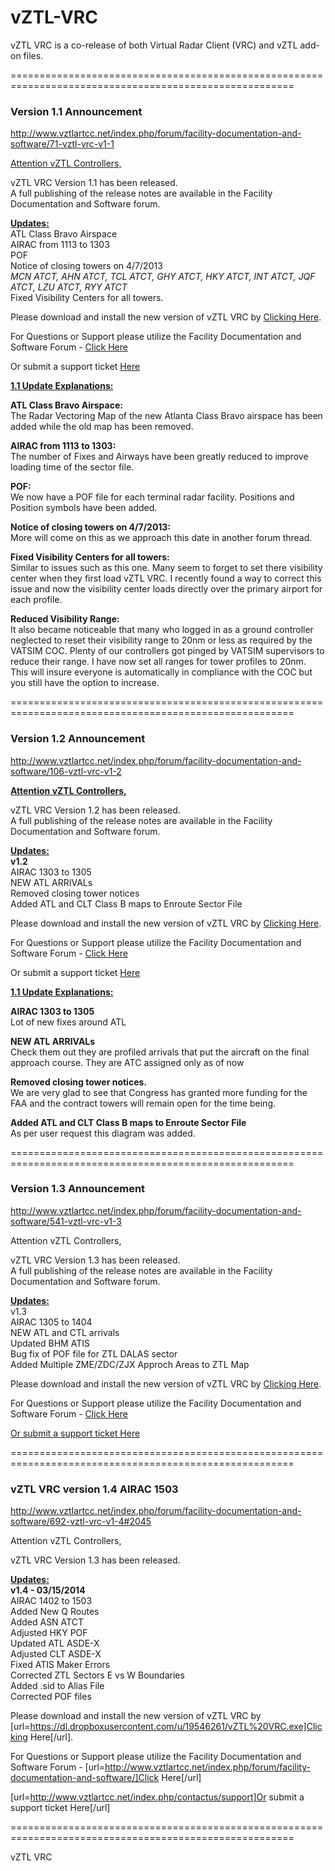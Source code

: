 vZTL-VRC
========

vZTL VRC is a co-release of both Virtual Radar Client (VRC) and vZTL add-on files. 


=======================================================================================================


<h3>Version 1.1 Announcement</h3> 

http://www.vztlartcc.net/index.php/forum/facility-documentation-and-software/71-vztl-vrc-v1-1

<u>Attention vZTL Controllers,</b></u>

vZTL VRC Version 1.1 has been released. <br>
A full publishing of the release notes are available in the Facility Documentation and Software forum.

<b><u>Updates:</b></u><br>
ATL Class Bravo Airspace<br>
AIRAC from 1113 to 1303<br>
POF<br>
Notice of closing towers on 4/7/2013<br>
<i>MCN ATCT, AHN ATCT, TCL ATCT, GHY ATCT, HKY ATCT, INT ATCT, JQF ATCT, LZU ATCT, RYY ATCT</i><br>
Fixed Visibility Centers for all towers.

Please download and install the new version of vZTL VRC by <a href="https://dl.dropbox.com/u/19546261/vZTL%20VRC.exe">Clicking Here</a>. 

For Questions or Support please utilize the Facility Documentation and Software Forum - <a href="http://www.vztlartcc.net/index.php/forum/facility-documentation-and-software">Click Here</a>

Or submit a support ticket <a href="http://www.vztlartcc.net/index.php/contactus/support-ticket">Here</a>

<u><b>1.1 Update Explanations:</b></u>


<b>ATL Class Bravo Airspace:</b><br>
The Radar Vectoring Map of the new Atlanta Class Bravo airspace has been added while the old map has been removed.

<b>AIRAC from 1113 to 1303:</b><br>
The number of Fixes and Airways have been greatly reduced to improve loading time of the sector file.

<b>POF:</b><br>
We now have a POF file for each terminal radar facility. Positions and Position symbols have been added.

<b>Notice of closing towers on 4/7/2013:</b><br>
More will come on this as we approach this date in another forum thread.


<b>Fixed Visibility Centers for all towers:</b><br>
Similar to issues such as this one. Many seem to forget to set there visibility center when they first load vZTL VRC. I recently found a way to correct this issue and now the visibility center loads directly over the primary airport for each profile.


<b>Reduced Visibility Range:</b><br>
It also became noticeable that many who logged in as a ground controller neglected to reset their visibility range to 20nm or less as required by the VATSIM COC. Plenty of our controllers got pinged by VATSIM supervisors to reduce their range. I have now set all ranges for tower profiles to 20nm. This will insure everyone is automatically in compliance with the COC but you still have the option to increase.


=======================================================================================================


<h3>Version 1.2 Announcement</h3>

http://www.vztlartcc.net/index.php/forum/facility-documentation-and-software/106-vztl-vrc-v1-2

<b><u>Attention vZTL Controllers,</b></u>

vZTL VRC Version 1.2 has been released. <br>
A full publishing of the release notes are available in the Facility Documentation and Software forum.

<b><u>Updates:</b></u><br>
<b>v1.2</b><br>
AIRAC 1303 to 1305<br>
NEW ATL ARRIVALs<br>
Removed closing tower notices<br>
Added ATL and CLT Class B maps to Enroute Sector File<br>

Please download and install the new version of vZTL VRC by <a href="https://dl.dropbox.com/u/19546261/vZTL%20VRC.exe">Clicking Here</a>. 

For Questions or Support please utilize the Facility Documentation and Software Forum - <a href="http://www.vztlartcc.net/index.php/forum/facility-documentation-and-software/106-vztl-vrc-v1-2">Click Here</a>

Or submit a support ticket <a href="http://www.vztlartcc.net/index.php/contactus/support-ticket">Here</a>


<u><b>1.1 Update Explanations:</b></u>

<b>AIRAC 1303 to 1305</b><br>
Lot of new fixes around ATL

<b>NEW ATL ARRIVALs</b><br>
Check them out they are profiled arrivals that put the aircraft on the final approach course. They are ATC assigned only as of now

<b>Removed closing tower notices.</b><br>
We are very glad to see that Congress has granted more funding for the FAA and the contract towers will remain open for the time being.

<b>Added ATL and CLT Class B maps to Enroute Sector File</b><br>
As per user request this diagram was added.


=======================================================================================================


<h3>Version 1.3 Announcement</h3>

http://www.vztlartcc.net/index.php/forum/facility-documentation-and-software/541-vztl-vrc-v1-3

Attention vZTL Controllers,

vZTL VRC Version 1.3 has been released.<br>
A full publishing of the release notes are available in the Facility Documentation and Software forum.

<b><u>Updates:</b></u><br>
v1.3<br>
AIRAC 1305 to 1404<br>
NEW ATL and CTL arrivals<br>
Updated BHM ATIS<br>
Bug fix of POF file for ZTL DALAS sector<br>
Added Multiple ZME/ZDC/ZJX Approch Areas to ZTL Map


Please download and install the new version of vZTL VRC by <a href=https://dl.dropboxusercontent.com/u/19546261/vZTL%20VRC.exe>Clicking Here</a>. 

For Questions or Support please utilize the Facility Documentation and Software Forum - <a href=http://www.vztlartcc.net/index.php/forum/facility-documentation-and-software/>Click Here</a>

<a href=http://www.vztlartcc.net/index.php/contactus/support>Or submit a support ticket Here</a>


=======================================================================================================
<h3>vZTL VRC version 1.4  AIRAC 1503</h3>

http://www.vztlartcc.net/index.php/forum/facility-documentation-and-software/692-vztl-vrc-v1-4#2045

Attention vZTL Controllers,

vZTL VRC Version 1.3 has been released.<br>

<b><u>Updates:</b></u><br>
<b>v1.4 - 03/15/2014</b><br>
AIRAC 1402 to 1503<br>
Added New Q Routes<br>
Added ASN ATCT<br>
Adjusted HKY POF<br>
Updated ATL ASDE-X<br>
Adjusted CLT ASDE-X<br>
Fixed ATIS Maker Errors<br>
Corrected ZTL Sectors E vs W Boundaries<br>
Added .sid to Alias File<br>
Corrected POF files<br>

Please download and install the new version of vZTL VRC by [url=https://dl.dropboxusercontent.com/u/19546261/vZTL%20VRC.exe]Clicking Here[/url]. 

For Questions or Support please utilize the Facility Documentation and Software Forum - [url=http://www.vztlartcc.net/index.php/forum/facility-documentation-and-software/]Click Here[/url]

[url=http://www.vztlartcc.net/index.php/contactus/support]Or submit a support ticket Here[/url]


=======================================================================================================


vZTL VRC
